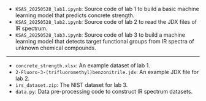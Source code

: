 - ``KSAS_20250528_lab1.ipynb``: Source code of lab 1 to build a basic machine learning model that predicts concrete strength.
- ``KSAS_20250528_lab2.ipynb``: Source code of lab 2 to read the JDX files of IR spectrum.
- ``KSAS_20250528_lab3.ipynb``: Source code of lab 3 to build a machine learning model that detects target functional groups from IR spectra of unknown chemical compounds.

---

- ``concrete_strength.xlsx``: An example dataset of lab 1.
- ``2-Fluoro-3-(trifluoromethyl)benzonitrile.jdx``: An example JDX file for lab 2.
- ``irs_dataset.zip``: The NIST dataset for lab 3.
- ``data.py``: Data pre-processing code to construct IR spectrum datasets.
